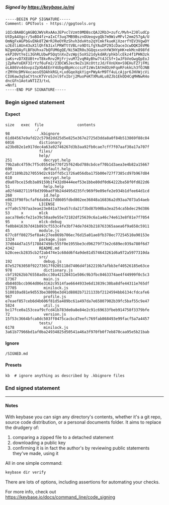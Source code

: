 ##### Signed by https://keybase.io/mj
```
-----BEGIN PGP SIGNATURE-----
Comment: GPGTools - https://gpgtools.org

iQIcBAABCgAGBQJWVsRxAAoJEPvclVzmt0MDBscQAJ2Rb3+zufc/Mvh+ZJ0ludCp
UtDyA4Xgcr/5oBO4fz+aIxCf3uq7MB9BsznOUeogvgQb7m9WivMFvl2mm257gA/U
OmNgFxAGPbGvENk8T2WrRJReOYRzShvh3dvHto2qYCmkfkueKjXzerfYEV3VgwDY
uJEdliAUn43uX1lQhfA3ixlPRWTttVBLro9DtLfgYAuDP29IcDace3cwDQKI6VM6
NZgmUQAyFLBFbUhxa7bQFUM6gQE/Ni5WZR0u3GQqsxsnhYW3HYpHK+ekMcn898fd
ekP20VtYeIi3GhRLUbwP5QqtnXvZvzWpj5oXS21dykdAR/phkblcEkz4f1PHN3zk
iwKs+vD7XEUBt+vT8kvRnv2MjFrjvuM72vqM4yBhw7t4JCSf+1wJFbVeGwgQpEoJ
jZpRwYoEKF3IrYzf6uFm2/23DCWSJec9eZs1KcOttzJd/FXnUXm+S9EHuTZ7jFMi
oLA86Vv4dovpzZpXbAEEnY4Ubg4BpHcccszFIzWvIAtHdOzHFqoRFokkLh3fOJNB
rZMYHcDMV4xcaosO5DAhkRGL+LxdGqeXqkYig+PWyArM9Tf4uLcAjpr6JHVWjcVi
CIU6aw3q5aCYtncKTVroSJnl9fxIbrj2MuoPeKTXMuALu8ZJb1EkOD4CqMHNwR4o
dncGFn1AotaNTIZ3/txL
=Nnfi
-----END PGP SIGNATURE-----

```

<!-- END SIGNATURES -->

### Begin signed statement 

#### Expect

```
size   exec  file               contents                                                        
             ./                                                                                 
98             .kbignore        61d84567e9afd22c579d2dd25d5e825e367e2725d3dda8a0f84b513869f88c84
6016           dictionary       a23bd82e1e917dec4a63a92746267d3b3aa92fb0cae7cff7f07aaf30a17a707f
               files/                                                                           
               help/                                                                            
251              decrypt.help   79b2a8c4759c7f5c05545e770f25f624bd788cbdcef70b1d3aea3e4b82a15667
699              default.help   daf2189b2b270559d2c91bffd5c1726a056dba175b00e727f7385cd97b967d84
610              encrypt.help   d9a07bce15db3a89159b1f432d0444eef53e1bbe80df0d64222ba58f0fd822d6
51               help.help      a02fd4027119f8d399badf9b24d495d235fc969f9e09efe2e934b1dfee64d1cd
260              id.help        e8623f98fbcfaf6dab0a17d8605fdbd802ee36848a16836a2d93aa7073a54aeb
732            LICENSE          e7fa0c5707aa3eae23e841a73ea57cda21f3bd87b90ba3ea254ca5bdec29d386
53     x       mlck             aaca78e6cfe21e39c58aa9e55e72182df25639c6a1a46c74e613e8f81e7f7054
95     x       mlck-debug       fe0b84163b7d41b893cf553c4fe3bf74de7d43b218763365aaea6f9a658c5911
45             module.js        677c8ff80275ef8a4c27ee869b706ec76d15a01ae8fb378ec77254510a90153e
1324           package.json     37d044d7a15f178847498c555f0e1955be3cd96279f73e2c689ec039a780f6d7
4342           README.md        b28ceecb2835cb2f2ab474e1c68dd6f4a9de81d574643261d6a972a5977310da
               src/                                                                             
192              debug.js       87e52763058f92273017f0205118d7406d4f162219b7afbb3ef40526185e63ce
978              dictionary.js  cbf19262bb76558adbcc30a42128431e506c9b3fbc0463374ae4f44999f0c5c3
17367            main.js        db8403bccb964d06e3162c9514fae6644933e6d13839c30ba8dfe44311e765df
17705            minilock.js    510010ad81e9d553be3809be3d41d8802b7121133bf2124594bb6134cfdcafe6
967              profile.js     e7eaef857ceb6d4b606f81d5a489bc61a497da7e65807902b39fc5baf55c9e47
5824             util.js        bc17fce0a153ceaf9cfcd41b783de0a8e84e2c91c69633fbeb914758f3379bfe
72               version.js     15f53c3664bfca8dc503ff0475cacbcd7eefc769fab868493e99facf5a7a4457
               tests/                                                                           
6178             minilock.js    3a61b77966bd1af0ba24934825d50541a46a3f970fb0f7eb870caa95e5b21bab
```

#### Ignore

```
/SIGNED.md
```

#### Presets

```
kb  # ignore anything as described by .kbignore files
```

<!-- summarize version = 0.0.9 -->

### End signed statement

<hr>

#### Notes

With keybase you can sign any directory's contents, whether it's a git repo,
source code distribution, or a personal documents folder. It aims to replace the drudgery of:

  1. comparing a zipped file to a detached statement
  2. downloading a public key
  3. confirming it is in fact the author's by reviewing public statements they've made, using it

All in one simple command:

```bash
keybase dir verify
```

There are lots of options, including assertions for automating your checks.

For more info, check out https://keybase.io/docs/command_line/code_signing